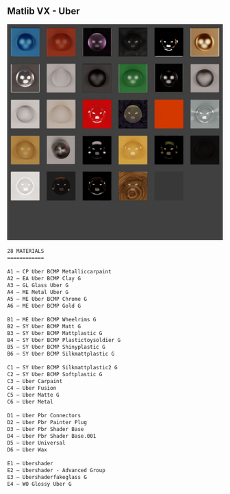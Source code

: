 ## Matlib VX - Uber

![Matlib VX Uber](https://github.com/don1138/blender-materials/blob/main/Matlib-VX/Matlib-VX-Uber/Matlib-VX-Uber.jpg)

```
28 MATERIALS
============

A1 — CP Uber BCMP Metalliccarpaint
A2 — EA Uber BCMP Clay G
A3 — GL Glass Uber G
A4 — ME Metal Uber G
A5 — ME Uber BCMP Chrome G
A6 — ME Uber BCMP Gold G

B1 — ME Uber BCMP Wheelrims G
B2 — SY Uber BCMP Matt G
B3 — SY Uber BCMP Mattplastic G
B4 — SY Uber BCMP Plastictoysoldier G
B5 — SY Uber BCMP Shinyplastic G
B6 — SY Uber BCMP Silkmattplastic G

C1 — SY Uber BCMP Silkmattplastic2 G
C2 — SY Uber BCMP Softplastic G
C3 — Uber Carpaint
C4 — Uber Fusion
C5 — Uber Matte G
C6 — Uber Metal

D1 — Uber Pbr Connectors
D2 — Uber Pbr Painter Plug
D3 — Uber Pbr Shader Base
D4 — Uber Pbr Shader Base.001
D5 — Uber Universal
D6 — Uber Wax

E1 — Ubershader
E2 — Ubershader - Advanced Group
E3 — Ubershaderfakeglass G
E4 — WO Glossy Uber G
```

